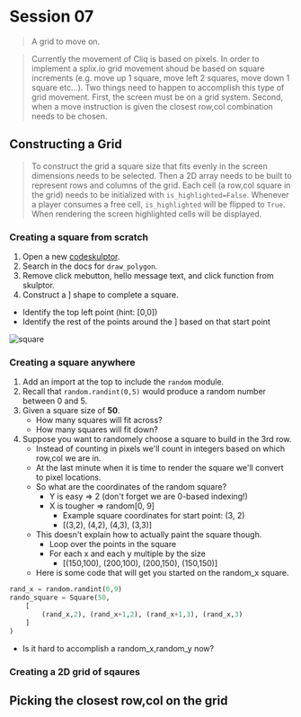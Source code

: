 # Session 07
> A grid to move on.

> Currently the movement of Cliq is based on pixels. In order to implement a splix.io grid movement shoud be based on square increments (e.g. move up 1 square, move left 2 squares, move down 1 square etc...). Two things need to happen to accomplish this type of grid movement. First, the screen must be on a grid system. Second, when a move instruction is given the closest row,col combination needs to be chosen.

## Constructing a Grid
> To construct the grid a square size that fits evenly in the screen dimensions needs to be selected. Then a 2D array needs to be built to represent rows and columns of the grid. Each cell (a row,col square in the grid) needs to be initialized with `is_highlighted=False`. Whenever a player consumes a free cell, `is_highlighted` will be flipped to `True`. When rendering the screen highlighted cells will be displayed.

### Creating a square from scratch
1. Open a new [codeskulptor](http://www.codeskulptor.org).
2. Search in the docs for `draw_polygon`.
3. Remove click mebutton, hello message text, and click function from skulptor.
4. Construct a ] shape to complete a square.
  - Identify the top left point (hint: [0,0])
  - Identify the rest of the points around the ] based on that start point

![square](https://drive.google.com/uc?export=download&id=0B3SFnARVIcGLRDhkNWdYUHpmNjA)

### Creating a square anywhere
1. Add an import at the top to include the `random` module.
2. Recall that `random.randint(0,5)` would produce a random number between 0 and 5.
3. Given a square size of **50**.
   - How many squares will fit across?
   - How many squares will fit down?
4. Suppose you want to randomely choose a square to build in the 3rd row.
   - Instead of counting in pixels we'll count in integers based on which row,col we are in.
   - At the last minute when it is time to render the square we'll convert to pixel locations.
   - So what are the coordinates of the random square?
       - Y is easy => 2 (don't forget we are 0-based indexing!)
       - X is tougher => random[0, 9]
         - Example square coordinates for start point: (3, 2)
         - [(3,2), (4,2), (4,3), (3,3)]
   - This doesn't explain how to actually paint the square though.
       - Loop over the points in the square
       - For each x and each y multiple by the size
         - [(150,100), (200,100), (200,150), (150,150)]
   - Here is some code that will get you started on the random_x square.

```python
rand_x = random.randint(0,9)
rando_square = Square(50,
    [
        (rand_x,2), (rand_x+1,2), (rand_x+1,3), (rand_x,3)
    ]
)
```
  
  * Is it hard to accomplish a random_x,random_y now?
 
### Creating a 2D grid of sqaures

## Picking the closest row,col on the grid
